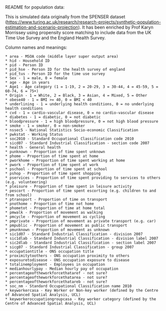 README for population data:

 This is simulated data originally from the SPENSER dataset (https://www.turing.ac.uk/research/research-projects/synthetic-population-estimation-and-scenario-projection). It has been enriched by Prof Karyn Morrissey using propensity score matching to include data from the UK Time Use Survey and the England Health Survey.

Column names and meanings:

	* area - MSOA code (middle layer super output area)
	* hid - Household ID
	* pid - Person ID
	* pid_hse - Person ID for the health survey of england
	* pid_tus - Person ID for the time use survey
	* Sex - 1 = male, 0 = female 
	* age - Age in years
	* Age1 - Age category (1 = 1-19, 2 = 20-29, 3 = 30-44, 4 = 45-59, 5 = 60-74, 6 = 75+)
	* Origin - 1 = White, 2 = Black, 3 = Asian, 4 = Mixed, 5 = Other
	* obese40 - 1 = BMI >= 40, 0 = BMI < 40
	* underlining - 1 = underlying health conditions, 0 = no underlying health conditions
	* cvd - 1 = cardio-vascular disease, 0 = no cardio-vascular disease
	* diabetes - 1 = diabetic, 0 = not diabetic
	* bloodpressure - 1 = high bloodpressure, 0 = not high blood pressure
	* smoke - 1 = smoker, 0 = non-smoker
	* nssec5 - National Statistics Socio-economic Classification
	* pwkstat - Working Status 
	* soc2010 - Standard Occupational Classification code 2010
	* sicd07 - Standard Industrial Classification - section code 2007
	* health - General health
	* punknown - Proportion of time spent unknown
	* phome - Proportion of time spent at home 
	* pworkhome - Proportion of time spent working at home
	* pwork - Proportion of time spent at work 
	* pschool - Proportion of time spent at school
	* pshop - Proportion of time spent shopping
	* pservices - Proportion of time spent providing to services to others (e.g. volunteering)
	* pleisure - Proportion of time spent in leisure activity
	* pescort - Proportion of time spent escorting (e.g. children to and from school)
	* ptransport - Proportion of time on transport
	* pnothome - Proportion of time not home
	* phometot - Proportion of time at home total
	* pmwalk - Proportion of movement as walking
	* pmcycle - Proportion of movement as cycling
	* pmprivate - Proportion of movement as private transport (e.g. car)
	* pmpublic - Proportion of movement as public transport
	* pmunknown - Proportion of movement as unknown
	* sic1d07 - Standard Industrial Classification - division 2007
	* sic1dlab - Standard Industrial Classification - division label 2007
	* sic2dlab - Standard Industrial Classification - section label 2007
	* sicg07 - Standard Industrial Classification - group 2007
	* occupationtitle - ONS occupation title
	* proximitytoothers - ONS occupation proximity to others
	* exposuretodisease - ONS occupation exposure to disease
	* totalinemployment - Employees in occupation
	* medianhourlypay - Median hourly pay of occupation
	* percentageoftheworkforcethataref - not sure?
	* percentageoftheworkforcethatarea - not sure?
	* percentageoftheworkforcethatareb - not sure?
	* soc_nm - Standard Occupational Classification name 2010
	* keyworkercasa - Key Worker or Non-key worker (defined by the Centre of Advanced Spatial Analysis, UCL)
	* keyworkeroccupationgroupcasa - Key worker category (defined by the Centre of Advanced Spatial Analysis, UCL)
















